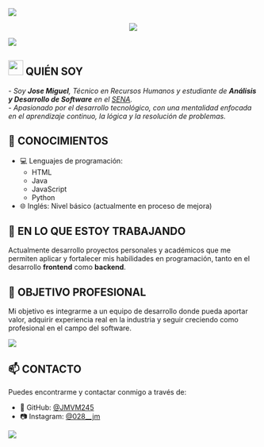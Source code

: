 <!--horizontal divider(gradiant)-->
<img src="https://user-images.githubusercontent.com/73097560/115834477-dbab4500-a447-11eb-908a-139a6edaec5c.gif">

<p align="center">
  <a href="https://github.com/DenverCoder1/readme-typing-svg">
    <img src="https://readme-typing-svg.herokuapp.com?font=Roboto&color=cyan&size=25&center=true&vCenter=true&width=600&height=100&lines=ANALISTA+Y+DESARROLLADOR+DE+SOFTWARE;">
  </a>
</p>

<!--horizontal divider(gradiant)-->
<img src="https://user-images.githubusercontent.com/73097560/115834477-dbab4500-a447-11eb-908a-139a6edaec5c.gif">

<!--QUIÉN SOY-->
## <picture><img src="https://github.com/7oSkaaa/7oSkaaa/blob/main/Images/about_me.gif?raw=true" width="30px"></picture> QUIÉN SOY
<p>
- <i>Soy <strong>Jose Miguel</strong>, Técnico en Recursos Humanos y estudiante de <strong>Análisis y Desarrollo de Software</strong> en el <a href="https://www.sena.edu.co/es-co/Paginas/default.aspx" target="_blank">SENA</a>.</i><br>
- <i>Apasionado por el desarrollo tecnológico, con una mentalidad enfocada en el aprendizaje continuo, la lógica y la resolución de problemas.</i>
</p>

<!--CONOCIMIENTOS-->
## 🧠 CONOCIMIENTOS
- 💻 Lenguajes de programación:
  - HTML  
  - Java  
  - JavaScript  
  - Python  
- 🌐 Inglés: Nivel básico (actualmente en proceso de mejora)

<!--PROYECTOS-->
## 🚀 EN LO QUE ESTOY TRABAJANDO
<p>
Actualmente desarrollo proyectos personales y académicos que me permiten aplicar y fortalecer mis habilidades en programación, tanto en el desarrollo <strong>frontend</strong> como <strong>backend</strong>.
</p>

<!--OBJETIVO PROFESIONAL-->
## 🎯 OBJETIVO PROFESIONAL
<p>
Mi objetivo es integrarme a un equipo de desarrollo donde pueda aportar valor, adquirir experiencia real en la industria y seguir creciendo como profesional en el campo del software.
</p>

<!--horizontal divider(gradiant)-->
<img src="https://user-images.githubusercontent.com/73097560/115834477-dbab4500-a447-11eb-908a-139a6edaec5c.gif">

<!--CONTACTO-->
## 📫 CONTACTO
<p>
Puedes encontrarme y contactar conmigo a través de:
</p>

- 💼 GitHub: [@JMVM245](https://github.com/JMVM245)  
- 📷 Instagram: [@028__jm](https://www.instagram.com/028__jm?igsh=MTlzcmR2cnMxaTl0bA%3D%3D&utm_source=qr)

<!--horizontal divider(gradiant)-->
<img src="https://user-images.githubusercontent.com/73097560/115834477-dbab4500-a447-11eb-908a-139a6edaec5c.gif">

